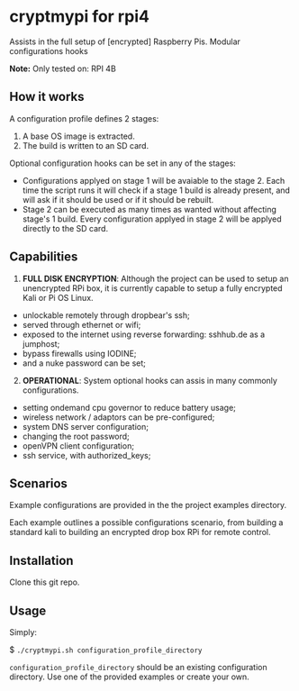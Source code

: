 # cryptmypi for rpi4

Assists in the full setup of [encrypted] Raspberry Pis.
Modular configurations hooks

**Note:** Only tested on:
RPI 4B

## How it works

A configuration profile defines 2 stages:

1. A base OS image is extracted.
2. The build is written to an SD card.

Optional configuration hooks can be set in any of the stages:
- Configurations applyed on stage 1 will be avaiable to the stage 2. Each time the script runs it will check if a stage 1 build is already present, and will ask if it should be used or if it should be rebuilt.
- Stage 2 can be executed as many times as wanted without affecting stage's 1 build. Every configuration applyed in stage 2 will be applyed directly to the SD card.

## Capabilities

1. **FULL DISK ENCRYPTION**: Although the project can be used to setup an unencrypted RPi box, it is currently capable to setup a fully encrypted Kali or Pi OS Linux.

- unlockable remotely through dropbear's ssh;
- served through ethernet or wifi;
- exposed to the internet using reverse forwarding: sshhub.de as a jumphost;
- bypass firewalls using IODINE;
- and a nuke password can be set;

2. **OPERATIONAL**: System optional hooks can assis in many commonly configurations.

- setting ondemand cpu governor to reduce battery usage;
- wireless network / adaptors can be pre-configured;
- system DNS server configuration;
- changing the root password;
- openVPN client configuration;
- ssh service, with authorized_keys;

## Scenarios

Example configurations are provided in the the project examples directory.

Each example outlines a possible configurations scenario, from building a standard kali to building an encrypted drop box RPi for remote control.

## Installation

Clone this git repo.

## Usage

Simply:

$ `./cryptmypi.sh configuration_profile_directory`

`configuration_profile_directory` should be an existing configuration directory. Use one of the provided examples or create your own.
